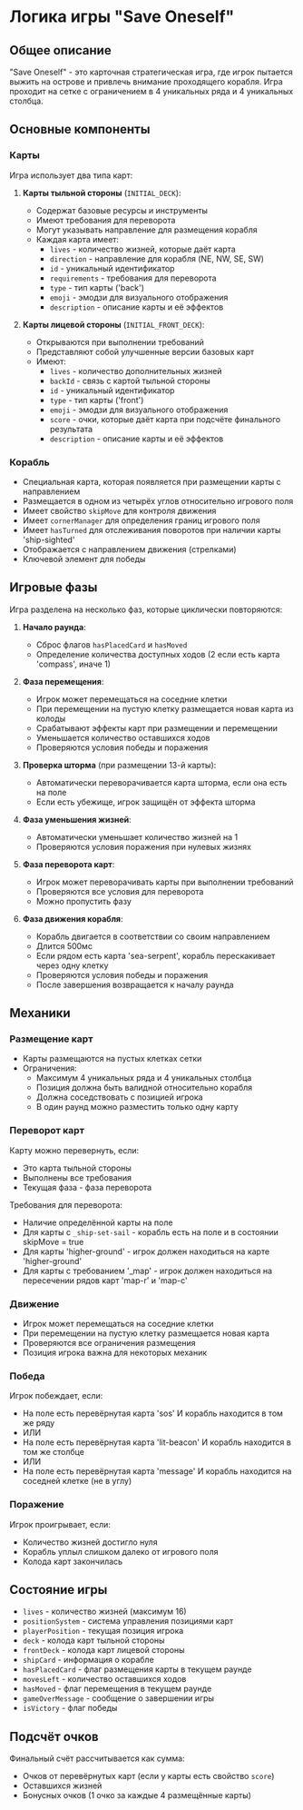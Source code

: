 # Логика игры "Save Oneself"

## Общее описание
"Save Oneself" - это карточная стратегическая игра, где игрок пытается выжить на острове и привлечь внимание проходящего корабля. Игра проходит на сетке с ограничением в 4 уникальных ряда и 4 уникальных столбца.

## Основные компоненты

### Карты
Игра использует два типа карт:
1. **Карты тыльной стороны** (`INITIAL_DECK`):
   - Содержат базовые ресурсы и инструменты
   - Имеют требования для переворота
   - Могут указывать направление для размещения корабля
   - Каждая карта имеет:
     - `lives` - количество жизней, которые даёт карта
     - `direction` - направление для корабля (NE, NW, SE, SW)
     - `id` - уникальный идентификатор
     - `requirements` - требования для переворота
     - `type` - тип карты ('back')
     - `emoji` - эмодзи для визуального отображения
     - `description` - описание карты и её эффектов

2. **Карты лицевой стороны** (`INITIAL_FRONT_DECK`):
   - Открываются при выполнении требований
   - Представляют собой улучшенные версии базовых карт
   - Имеют:
     - `lives` - количество дополнительных жизней
     - `backId` - связь с картой тыльной стороны
     - `id` - уникальный идентификатор
     - `type` - тип карты ('front')
     - `emoji` - эмодзи для визуального отображения
     - `score` - очки, которые даёт карта при подсчёте финального результата
     - `description` - описание карты и её эффектов

### Корабль
- Специальная карта, которая появляется при размещении карты с направлением
- Размещается в одном из четырёх углов относительно игрового поля
- Имеет свойство `skipMove` для контроля движения
- Имеет `cornerManager` для определения границ игрового поля
- Имеет `hasTurned` для отслеживания поворотов при наличии карты 'ship-sighted'
- Отображается с направлением движения (стрелками)
- Ключевой элемент для победы

## Игровые фазы
Игра разделена на несколько фаз, которые циклически повторяются:

1. **Начало раунда**:
   - Сброс флагов `hasPlacedCard` и `hasMoved`
   - Определение количества доступных ходов (2 если есть карта 'compass', иначе 1)

2. **Фаза перемещения**:
   - Игрок может перемещаться на соседние клетки
   - При перемещении на пустую клетку размещается новая карта из колоды
   - Срабатывают эффекты карт при размещении и перемещении
   - Уменьшается количество оставшихся ходов
   - Проверяются условия победы и поражения

3. **Проверка шторма** (при размещении 13-й карты):
   - Автоматически переворачивается карта шторма, если она есть на поле
   - Если есть убежище, игрок защищён от эффекта шторма

4. **Фаза уменьшения жизней**:
   - Автоматически уменьшает количество жизней на 1
   - Проверяются условия поражения при нулевых жизнях

5. **Фаза переворота карт**:
   - Игрок может переворачивать карты при выполнении требований
   - Проверяются все условия для переворота
   - Можно пропустить фазу

6. **Фаза движения корабля**:
   - Корабль двигается в соответствии со своим направлением
   - Длится 500мс
   - Если рядом есть карта 'sea-serpent', корабль перескакивает через одну клетку
   - Проверяются условия победы и поражения
   - После завершения возвращается к началу раунда

## Механики

### Размещение карт
- Карты размещаются на пустых клетках сетки
- Ограничения:
  - Максимум 4 уникальных ряда и 4 уникальных столбца
  - Позиция должна быть валидной относительно корабля
  - Должна соседствовать с позицией игрока
  - В один раунд можно разместить только одну карту

### Переворот карт
Карту можно перевернуть, если:
- Это карта тыльной стороны
- Выполнены все требования
- Текущая фаза - фаза переворота

Требования для переворота:
- Наличие определённой карты на поле
- Для карты с `_ship-set-sail` - корабль есть на поле и в состоянии skipMove = true
- Для карты 'higher-ground' - игрок должен находиться на карте 'higher-ground'
- Для карты с требованием '_map' - игрок должен находиться на пересечении рядов карт 'map-r' и 'map-c'

### Движение
- Игрок может перемещаться на соседние клетки
- При перемещении на пустую клетку размещается новая карта
- Проверяются все ограничения размещения
- Позиция игрока важна для некоторых механик

### Победа
Игрок побеждает, если:
- На поле есть перевёрнутая карта 'sos' И корабль находится в том же ряду
- ИЛИ
- На поле есть перевёрнутая карта 'lit-beacon' И корабль находится в том же столбце
- ИЛИ
- На поле есть перевёрнутая карта 'message' И корабль находится на соседней клетке (не в углу)

### Поражение
Игрок проигрывает, если:
- Количество жизней достигло нуля
- Корабль уплыл слишком далеко от игрового поля
- Колода карт закончилась

## Состояние игры
- `lives` - количество жизней (максимум 16)
- `positionSystem` - система управления позициями карт
- `playerPosition` - текущая позиция игрока
- `deck` - колода карт тыльной стороны
- `frontDeck` - колода карт лицевой стороны
- `shipCard` - информация о корабле
- `hasPlacedCard` - флаг размещения карты в текущем раунде
- `movesLeft` - количество оставшихся ходов
- `hasMoved` - флаг перемещения в текущем раунде
- `gameOverMessage` - сообщение о завершении игры
- `isVictory` - флаг победы

## Подсчёт очков
Финальный счёт рассчитывается как сумма:
- Очков от перевёрнутых карт (если у карты есть свойство `score`)
- Оставшихся жизней
- Бонусных очков (1 очко за каждые 4 размещённые карты) 